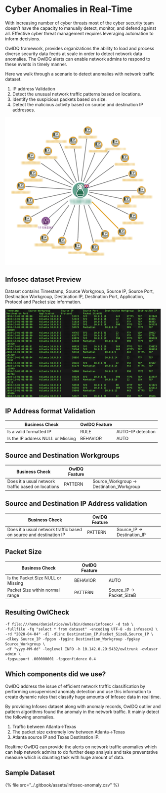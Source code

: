 # Cyber Anomalies in Real-Time

With increasing number of cyber threats most of the cyber security team doesn’t have the capacity to manually detect, monitor, and defend against all. Effective cyber threat management requires leveraging automation to inform decisions. 

OwlDQ framework, provides organizations the ability to load and process diverse security data feeds at scale in order to detect network data anomalies. The OwlDQ alerts can enable network admins to respond to these events in timely manner.

Here we walk through a scenario to detect anomalies with network traffic dataset.  

1. IP address Validation
2. Detect the unusual network traffic patterns based on locations.
3. Identify the suspicious packets based on size.
4. Detect the malicious activity based on source and destination IP addresses.

![](../.gitbook/assets/cyber-anomaly-detection-4.png)

## Infosec dataset Preview

Dataset contains Timestamp, Source Workgroup, Source IP, Source Port, Destination Workgroup, Destination IP, Destination Port, Application, Protocol and Packet size information.

![](../.gitbook/assets/sample_infosec_data.png)

##  IP Address format Validation

| Business Check                    | OwlDQ Feature |                   |
| --------------------------------- | ------------- | ----------------- |
| Is a valid formatted IP           | RULE          | AUTO-IP detection |
| Is the IP address NULL or Missing | BEHAVIOR      | AUTO              |

## Source and Destination Workgroups

| Business Check                                     | OwlDQ Feature |                                           |
| -------------------------------------------------- | ------------- | ----------------------------------------- |
| Does it a usual network traffic based on locations | PATTERN       | Source_Workgroup -> Destination_Workgroup |

## Source and Destination IP Address validation

| Business Check                                                     | OwlDQ Feature |                             |
| ------------------------------------------------------------------ | ------------- | --------------------------- |
| Does it a usual network traffic based on source and destination IP | PATTERN       | Source_IP -> Destination_IP |

## Packet Size

| Business Check                     | OwlDQ Feature |                           |
| ---------------------------------- | ------------- | ------------------------- |
| Is the Packet Size NULL or Missing | BEHAVIOR      | AUTO                      |
| Packet Size within normal range    | PATTERN       | Source_IP -> Packet_SizeB |



## Resulting OwlCheck

```
-f file:///home/danielrice/owl/bin/demos/infosec/ -d tab \
-fullfile -fq "select * from dataset" -encoding UTF-8 -ds infosecv2 \
-rd "2020-04-04" -dl -dlinc Destination_IP,Packet_SizeB,Source_IP \
-dlkey Source_IP -fpgon -fpginc Destination_Workgroup -fpgkey Source_Workgroup \
-df "yyyy-MM-dd" -loglevel INFO -h 10.142.0.29:5432/owltrunk -owluser admin \
-fpgsupport .000000001 -fpgconfidence 0.4 
```

## Which components did we use?

OwlDQ address the issue of efficient network traffic classification by performing unsupervised anomaly detection and use this information to create dynamic rules that classify huge amounts of Infosec data in real time. 

By providing Infosec dataset along with anomaly records, OwlDQ  outlier and pattern algorithms found the anomaly in the network traffic. It mainly detect the following anomalies.

1. Traffic between Atlanta->Texas
2. The packet size extremely low between Atlanta->Texas
3. Atlanta source IP and Texas Destination IP. 

Realtime OwlDQ can provide the alerts on network traffic anomalies which can help network admins to do further deep analysis and take preventative measure which is daunting task with huge amount of data.

## Sample Dataset <a href="files-that-can-be-used-to-replicate-this-example" id="files-that-can-be-used-to-replicate-this-example"></a>

{% file src="../.gitbook/assets/infosec-anomaly.csv" %}



##

